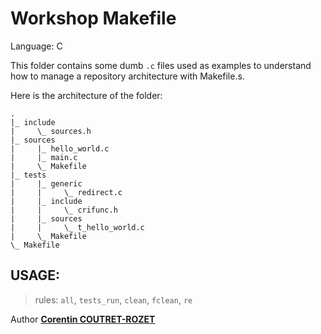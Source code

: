 Workshop Makefile
===

Language:   C


This folder contains some dumb `.c` files used as examples to understand how to manage a repository architecture with Makefile.s.

Here is the architecture of the folder:

```
.
|_ include
|     \_ sources.h
|_ sources
|     |_ hello_world.c
|     |_ main.c
|     \_ Makefile
|_ tests
|     |_ generic
|     |     \_ redirect.c
|     |_ include
|     |     \_ crifunc.h
|     |_ sources
|     |     \_ t_hello_world.c
|     \_ Makefile
\_ Makefile
```


## USAGE:

> rules: `all`, `tests_run`, `clean`, `fclean`, `re`


Author [**Corentin COUTRET-ROZET**](https://github.com/sheiiva)